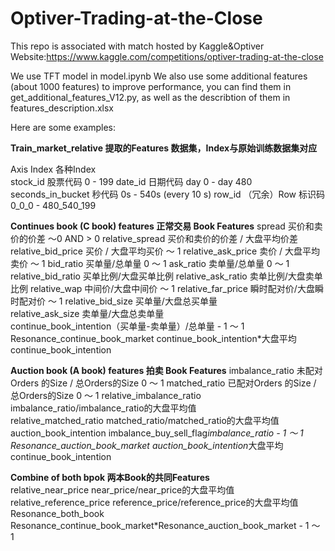# Optiver-Trading-at-the-Close
This repo is associated with match hosted by Kaggle&Optiver 
Website:https://www.kaggle.com/competitions/optiver-trading-at-the-close

We use TFT model in model.ipynb
We also use some additional features (about 1000 features) to improve performance, you can find them in get_additional_features_V12.py, as well as the describtion of them in features_description.xlsx 

Here are some examples:

**Train_market_relative	提取的Features 数据集，Index与原始训练数据集对应**	
		
Axis Index	   各种Index 	
stock_id	   股票代码	        0 - 199
date_id	           日期代码	        day 0 -  day 480
seconds_in_bucket  秒代码	                0s - 540s (every 10 s)
row_id	          （冗余）Row 标识码	0_0_0 - 480_540_199
	

**Continues book (C book) features	正常交易 Book Features**
spread	                买价和卖价的价差	                 ～0 AND > 0
relative_spread	        买价和卖价的价差 / 大盘平均价差	
relative_bid_price	买价 / 大盘平均买价	         ～ 1
relative_ask_price	卖价 / 大盘平均卖价	         ～ 1
bid_ratio	        买单量/总单量	               0 ～ 1
ask_ratio	        卖单量/总单量	               0 ～ 1
relative_bid_ratio	买单比例/大盘买单比例	
relative_ask_ratio	卖单比例/大盘卖单比例	
relative_wap	        中间价/大盘中间价	                 ～ 1
relative_far_price	瞬时配对价/大盘瞬时配对价	         ～ 1
relative_bid_size	买单量/大盘总买单量	
relative_ask_size	卖单量/大盘总卖单量	
continue_book_intention（买单量-卖单量）/总单量	      - 1 ～ 1
Resonance_continue_book_market	continue_book_intention*大盘平均continue_book_intention	
	
	

**Auction book (A book) features	 拍卖 Book Features**	
imbalance_ratio	                 未配对Orders 的Size / 总Orders的Size	             0 ～ 1
matched_ratio	                 已配对Orders 的Size / 总Orders的Size	             0 ～ 1
relative_imbalance_ratio	 imbalance_ratio/imbalance_ratio的大盘平均值	
relative_matched_ratio	         matched_ratio/matched_ratio的大盘平均值	
auction_book_intention	         imbalance_buy_sell_flag*imbalance_ratio	   - 1 ～ 1
Resonance_auction_book_market	 auction_book_intention*大盘平均continue_book_intention	


		
**Combine of both bpok	         两本Book的共同Features**	
relative_near_price	         near_price/near_price的大盘平均值	
relative_reference_price	 reference_price/reference_price的大盘平均值	
Resonance_both_book	         Resonance_continue_book_market*Resonance_auction_book_market	- 1 ～ 1
